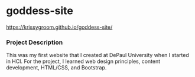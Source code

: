 # goddess-site
https://krissygroom.github.io/goddess-site/

### Project Description
This was my first website that I created at DePaul University when I started in HCI.  For the project, I learned web design principles, content development, HTML/CSS, and Bootstrap.
